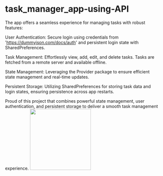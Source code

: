 # task_manager_app-using-API
The app offers a seamless experience for managing tasks with robust features:

User Authentication: Secure login using credentials from 'https://dummyjson.com/docs/auth' and persistent login state with SharedPreferences.

Task Management: Effortlessly view, add, edit, and delete tasks. Tasks are fetched from a remote server and available offline.

State Management: Leveraging the Provider package to ensure efficient state management and real-time updates.

Persistent Storage: Utilizing SharedPreferences for storing task data and login states, ensuring persistence across app restarts.

Proud of this project that combines powerful state management, user authentication, and persistent storage to deliver a smooth task management experience. 
<img src="https://github.com/user-attachments/assets/59f6b79c-a92d-4233-b79f-5af0f2bc1125" width="200">

 
